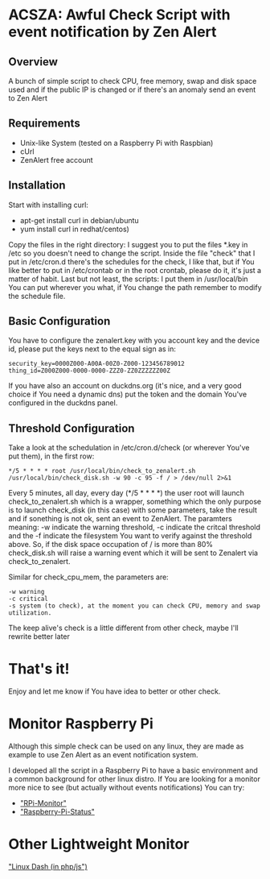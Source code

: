 ACSZA: Awful Check Script with event notification by Zen Alert
==============================================================

## Overview

A bunch of simple script to check CPU, free memory, swap and disk space used and if the public IP is
changed or if there's an anomaly send an event to Zen Alert

## Requirements

* Unix-like System (tested on a Raspberry Pi with Raspbian)
* cUrl
* ZenAlert free account

## Installation

Start with installing curl:
* apt-get install curl in debian/ubuntu
* yum install curl in redhat/centos)

Copy the files in the right directory:
I suggest you to put the files *.key in /etc so you doesn't need to change the script.
Inside the file "check" that I put in /etc/cron.d there's the schedules for the check, I like that, but if You like better to put in /etc/crontab or in the root crontab, please do it, it's just a matter of habit.
Last but not least, the scripts: I put them in /usr/local/bin You can put wherever you what, if You change the path remember to modify the schedule file.

## Basic Configuration

You have to configure the zenalert.key with you account key and the device id, please put the keys next to the equal sign as in:

    security_key=0000Z000-A00A-00Z0-Z000-123456789012
    thing_id=Z000Z000-0000-0000-ZZZ0-ZZ0ZZZZZZ00Z

If you have also an account on duckdns.org (it's nice, and a very good choice if You need a dynamic dns) put the token and the domain You've configured in the duckdns panel.

## Threshold Configuration
Take a look at the schedulation in /etc/cron.d/check (or wherever You've put them), in the first row:

    */5 * * * * root /usr/local/bin/check_to_zenalert.sh  /usr/local/bin/check_disk.sh -w 90 -c 95 -f / > /dev/null 2>&1

Every 5 minutes, all day, every day (*/5 * * * *) the user root will launch check_to_zenalert.sh which is a wrapper, something which the only purpose is to launch check_disk (in this case) with some parameters, take the result and if sonething is not ok, sent an event to ZenAlert.
The paramters meaning: -w indicate the warning threshold, -c indicate the critcal threshold and the -f indicate the filesystem You want to verify against the threshold above.
So, if the disk space occupation of / is more than 80% check_disk.sh will raise a warning event which it will be sent to Zenalert via check_to_zenalert.

Similar for check_cpu_mem, the parameters are:

    -w warning
    -c critical
    -s system (to check), at the moment you can check CPU, memory and swap utilization.

The keep alive's check is a little different from other check, maybe I'll rewrite better later


# That's it!

Enjoy and let me know if You have idea to better or other check.

# Monitor Raspberry Pi
Although this simple check can be used on any linux, they are made as example to use Zen Alert as an event notification system.

I developed all the script in a Raspberry Pi to have a basic environment and a common background for other linux distro. If You are looking for a monitor more nice to see (but actually without events notifications) You can try:

* ["RPi-Monitor"](https://github.com/XavierBerger/RPi-Monitor)
* ["Raspberry-Pi-Status"](https://github.com/GeekyTheory/Raspberry-Pi-Status)

# Other Lightweight Monitor
["Linux Dash (in php/js")](https://github.com/afaqurk/linux-dash)

